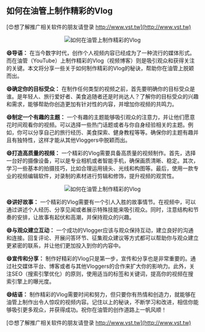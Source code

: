 ## **如何在油管上制作精彩的Vlog**

[😍想了解推广相关软件的朋友请登录 http://www.vst.tw](http://www.vst.tw)

 <center><img src="https://vst.tw/MP4/tuiguang/png/0.png" alt="如何在油管上制作精彩的Vlog"></center>

**😄导语：**
在当今数字时代，创作个人视频内容已经成为了一种流行的媒体形式。而在油管（YouTube）上制作精彩的Vlog（视频博客）则是吸引观众和获得关注的关键。本文将分享一些关于如何制作精彩的Vlog的秘诀，帮助你在油管上脱颖而出。

**😄确定你的目标受众：**
在制作任何类型的视频之前，首先要明确你的目标受众是谁。是年轻人、旅行爱好者、美食追随者还是时尚达人？了解你的目标受众的兴趣和需求，能够帮助你创造更加有针对性的内容，并增加你视频的共鸣力。

**😄制定一个有趣的主题：**
一个有趣的主题能够吸引观众的注意力，并让他们愿意花时间观看你的视频。可以选择一些热门话题或者与你自身经验相关的主题。例如，你可以分享自己的旅行经历、美食探索、健身教程等等。确保你的主题有趣并且有独特性，这样才能从其他Vloggers中脱颖而出。

**😄打造高质量的视频：**
一个精彩的Vlog需要具备高质量的视频制作。首先，选择一台好的摄像设备，可以是专业相机或者智能手机，确保画质清晰、稳定。其次，学习一些基本的拍摄技巧，比如合理运用镜头、光线和构图等。最后，使用一款专业的视频编辑软件，对录制的素材进行剪辑和修饰，提升视频的观赏性。

 <center><img src="https://vst.tw/MP4/tuiguang/png/6.png" alt="如何在油管上制作精彩的Vlog"></center>

**😄讲好故事：**
一个精彩的Vlog需要有一个引人入胜的故事情节。在视频中，可以通过讲述个人经历、分享见闻或者展示特殊技能来吸引观众。同时，注意结构和节奏的安排，让故事有起伏和高潮，并保持观众的兴趣。

**😄与观众建立互动：**
一个成功的Vlogger应该与观众保持互动，建立良好的沟通和连接。回复评论、开展问答环节、征集观众建议等方式都可以帮助你与观众建立更紧密的联系，并让他们更加投入到你的内容中。

**😄宣传和分享：**
制作好精彩的Vlog只是第一步，宣传和分享也是非常重要的。通过社交媒体平台、博客或者与其他Vloggers的合作来扩大你的影响力。此外，关注SEO（搜索引擎优化）的原则，使用适当的标签和关键词，提高你的视频在搜索引擎上的曝光度。

**😄结语：**
制作精彩的Vlog需要时间和努力，但只要你有热情和创造力，就能够在油管上制作出令人惊叹的视频内容。记住以上的秘诀，不断学习和改进，相信你能够吸引更多观众，并获得成功。祝你在油管的创作道路上一帆风顺！

[😍想了解推广相关软件的朋友请登录 http://www.vst.tw](http://www.vst.tw)



